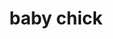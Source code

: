 ---
layout: animals&nature
title: baby chick
emoji: baby_chick
permalink: 🐤.html
image: assets/img/3moji/baby_chick.png
---